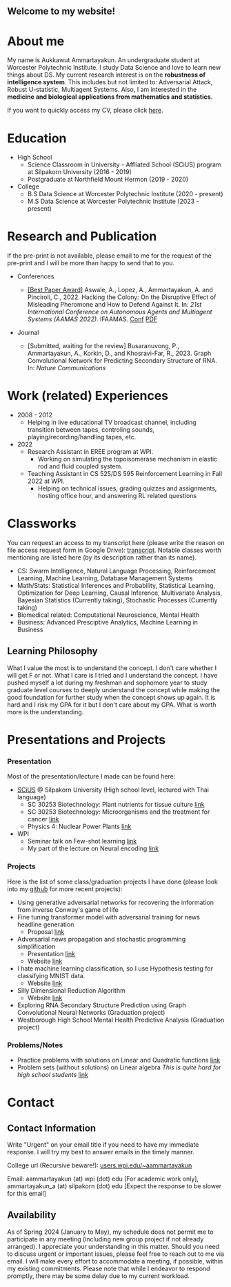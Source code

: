 ## Welcome to my website!

# About me

My name is Aukkawut Ammartayakun. An undergraduate student at Worcester Polytechnic Institute. I study Data Science and love to learn new things about DS. My current research interest is on the **robustness of intelligence system**. This includes but not limited to: Adversarial Attack, Robust U-statistic, Multiagent Systems. Also, I am interested in the **medicine and biological applications from mathematics and statistics**.

If you want to quickly access my CV, please click [here](./Aukkawut_CV.pdf).

# Education

* High School
  * Science Classroom in University - Affliated School (SCiUS) program at Silpakorn University (2016 - 2019)
  * Postgraduate at Northfield Mount Hermon (2019 - 2020)
* College
  * B.S Data Science at Worcester Polytechnic Institute (2020 - present)
  * M.S Data Science at Worcester Polytechnic Institute (2023 - present)

# Research and Publication

If the pre-print is not available, please email to me for the request of the pre-print and I will be more than happy to send that to you.

* Conferences
  * [[Best Paper Award]](https://aamas2022-conference.auckland.ac.nz/awards/best-paper-and-demonstration/) Aswale, A., Lopez, A., Ammartayakun, A. and Pinciroli, C., 2022. Hacking the Colony: On the Disruptive Effect of Misleading Pheromone and How to Defend Against It. In: *21st International Conference on Autonomous Agents and Multiagent Systems (AAMAS 2022)*. IFAAMAS. [Conf](https://aamas2022-conference.auckland.ac.nz/accepted/papers/) [PDF](https://arxiv.org/abs/2202.01808)
 
* Journal
  * [Submitted, waiting for the review] Busaranuvong, P., Ammartayakun, A., Korkin, D., and Khosravi-Far, R., 2023. Graph Convolutional Network for Predicting Secondary Structure of RNA. In: *Nature Communications*
 

# Work (related) Experiences
* 2008 - 2012
  * Helping in live educational TV broadcast channel, including transition between tapes, controling sounds, playing/recording/handling tapes, etc.
* 2022
  * Research Assistant in EREE program at WPI. 
    * Working on simulating the topoisomerase mechanism in elastic rod and fluid coupled system.
  * Teaching Assistant in CS 525/DS 595 Reinforcement Learning in Fall 2022 at WPI.
    * Helping on technical issues, grading quizzes and assignments, hosting office hour, and answering RL related questions

# Classworks

You can request an access to my transcript here (please write the reason on file access request form in Google Drive): [transcript](https://drive.google.com/file/d/1HLFSz6BkxydRzphoqz3IPqIW4ZUicMhC/view?usp=sharing). Notable classes worth mentioning are listed here (by its description rather than its name).

  *  CS: Swarm Intelligence, Natural Language Processing, Reinforcement Learning, Machine Learning, Database Management Systems
  *  Math/Stats: Statistical Inferences and Probability, Statistical Learning, Optimization for Deep Learning, Causal Inference, Multivariate Analysis, Bayesian Statistics (Currently taking), Stochastic Processes (Currently taking)
  *  Biomedical related: Computational Neuroscience, Mental Health
  *  Business: Advanced Presciptive Analytics, Machine Learning in Business

## Learning Philosophy

What I value the most is to understand the concept. I don't care whether I will get F or not. What I care is I tried and I understand the concept. I have pushed myself a lot during my freshman and sophomore year to study graduate level courses to deeply understand the concept while making the good foundation for further study when the concept shows up again. It is hard and I risk my GPA for it but I don't care about my GPA. What is worth more is the understanding.

# Presentations and Projects

### Presentation

Most of the presentation/lecture I made can be found here:

* [SCiUS](http://scius.sc.su.ac.th/) @ Silpakorn University (High school level, lectured with Thai language)
  * SC 30253 Biotechnology: Plant nutrients for tissue culture [link](/collections/presentation/biotech_essential_nutrients.pdf)
  * SC 30253 Biotechnology: Microorganisms and the treatment for cancer [link](/collections/presentation/Medical_Biotech%20(2).pdf)
  * Physics 4: Nuclear Power Plants [link](/collections/presentation/L14NuclearPP_lq.pdf)
* WPI
  * Seminar talk on Few-shot learning [link](/collections/presentation/ds595_optimization.pdf)
  * My part of the lecture on Neural encoding [link](/collections/presentation/Neural_encoding_2ndHalf.pdf)

### Projects

Here is the list of some class/graduation projects I have done (please look into my [github](https://github.com/aukkawut/) for more recent projects):
  * Using generative adversarial networks for recovering the information from inverse Conway's game of life
  * Fine tuning transformer model with adversarial training for news headline generation
    * Proposal [link](/collections/presentation/ds595_proposal.pdf)
  * Adversarial news propagation and stochastic programming simplification
    * Presentation [link](/collections/presentation/oie559_final.pdf)
    * Website [link](https://aukkawut.github.io/AdversarialInformationCascade)
  * I hate machine learning classification, so I use Hypothesis testing for classifying MNIST data.
    * Website [link](https://aukkawut.github.io/IHateMLClassification)
  * Silly Dimensional Reduction Algorithm
    * Website [link](https://aukkawut.info/Mom-We-have-Autoencoder-at-home)
  * Exploring RNA Secondary Structure Prediction using Graph Convolutional Neural Networks (Graduation project)
  * Westborough High School Mental Health Predictive Analysis (Graduation project)
  
### Problems/Notes

* Practice problems with solutions on Linear and Quadratic functions [link](/collections/GenMath2022/practice_problems/Quadratic.pdf)
* Problem sets (without solutions) on Linear algebra *This is quite hard for high school students* [link](/collections/GenMath2022/practice_problems/LA1_Psets.pdf)


# Contact

## Contact Information

Write "Urgent" on your email title if you need to have my immediate response. I will try my best to answer emails in the timely manner.
 
College url (Recursive beware!): [users.wpi.edu/~aammartayakun](https://users.wpi.edu/~aammartayakun)

Email: aammartayakun (at) wpi (dot) edu [For academic work only], ammartayakun_a (at) silpakorn (dot) edu [Expect the response to be slower for this email]

## Availability

As of Spring 2024 (January to May), my schedule does not permit me to participate in any meeting (including new group project if not already arranged). I appreciate your understanding in this matter. Should you need to discuss urgent or important issues, please feel free to reach out to me via email. I will make every effort to accommodate a meeting, if possible, within my existing commitments. Please note that while I endeavor to respond promptly, there may be some delay due to my current workload.
